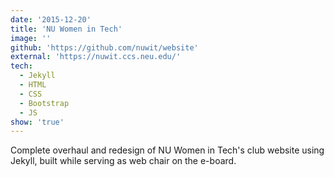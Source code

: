 ```yaml
---
date: '2015-12-20'
title: 'NU Women in Tech'
image: ''
github: 'https://github.com/nuwit/website'
external: 'https://nuwit.ccs.neu.edu/'
tech:
  - Jekyll
  - HTML
  - CSS
  - Bootstrap
  - JS
show: 'true'
---
```


Complete overhaul and redesign of NU Women in Tech's club website using Jekyll, built while serving as web chair on the e-board.
